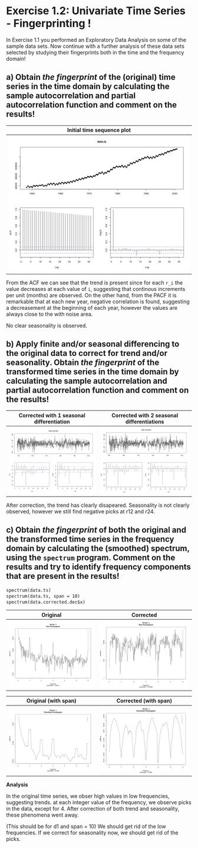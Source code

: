 # Exercise 1.2: Univariate Time Series - Fingerprinting !

In Exercise 1.1 you performed an Exploratory Data Analysis on some of the sample data sets. Now continue with a further analysis of these data sets selected by studying their fingerprints both in the time and the frequency domain!

## a) Obtain _the fingerprint_ of the (original) time series in the time domain by calculating the sample autocorrelation and partial autocorrelation function and comment on the results!

Initial time sequence plot                            |
:----------------------------------------------------:|
![](img/1_1_initial.png "Initial time sequence plot") |

From the ACF we can see that the trend is present since for each `r_i` the value decreases at each value of `i`, suggesting that continous increments per unit (months) are observed. On the other hand, from the PACF it is remarkable that at each new year, negative correlation is found, suggesting a decreasement at the beginning of each year, however the values are always close to the with noise area.

No clear seasonality is observed.

## b) Apply finite and/or seasonal differencing to the original data to correct for trend and/or seasonality. Obtain _the fingerprint_ of the transformed time series in the time domain by calculating the sample autocorrelation and partial autocorrelation function and comment on the results!

Corrected with 1 seasonal differentiation              |  Corrected with 2 seasonal differentiations
:-----------------------------------------------------:|:-------------------------:
!['alt text'](img/1_1_corrected.png "Data corrected")  |  ![alt text](img/1_1_corrected_opt.png "Data corrected")

After correction, the trend has clearly disapeared. Seasonality is not clearly observed, however we still find negative picks at r12 and r24.

## c) Obtain _the fingerprint_ of both the original and the transformed time series in the frequency domain by calculating the (smoothed) spectrum, using the `spectrum` program. Comment on the results and try to identify frequency components that are present in the results!

```
spectrum(data.ts)
spectrum(data.ts, span = 10)
spectrum(data.corrected.dec$x)
```

Original                                   |  Corrected
:--------------------------------------------------:|:-------------------------:
!['alt text'](img/1_2_spectrum_original.png "Spectrum original")  |  ![alt text](img/1_2_spectrum_corrected.png "Spectrum corrected")

Original (with span)                                 |  Corrected (with span)
:--------------------------------------------------:|:-------------------------:
!['alt text'](img/1_2_spectrum_original_span.png "Spectrum original")  |  ![alt text](img/1_2_spectrum_corrected_span.png "Spectrum corrected")

**Analysis**

In the original time series, we obser high values in low frequencies, suggesting trends. at each integer value of the frequency, we observe picks in the data, except for 4. After correction of both trend and seasonality, these phenomena went away.

(This should be for d1 and span = 10)
We should get rid of the low frequencies. If we correct for seasonality now, we should get rid of the picks.
